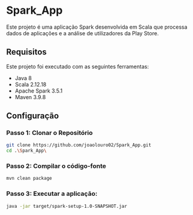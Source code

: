 # Spark_App

Este projeto é uma aplicação Spark desenvolvida em Scala que processa dados de aplicações e a análise de utilizadores da Play Store.

## Requisitos

Este projeto foi executado com as seguintes ferramentas:

- Java 8
- Scala 2.12.18
- Apache Spark 3.5.1
- Maven 3.9.8

## Configuração

### Passo 1: Clonar o Repositório

```sh
git clone https://github.com/joaolouro02/Spark_App.git
cd .\Spark_App\
```

### Passo 2: Compilar o código-fonte

```sh
mvn clean package
```

### Passo 3: Executar a aplicação:

```sh
java -jar target/spark-setup-1.0-SNAPSHOT.jar
```
